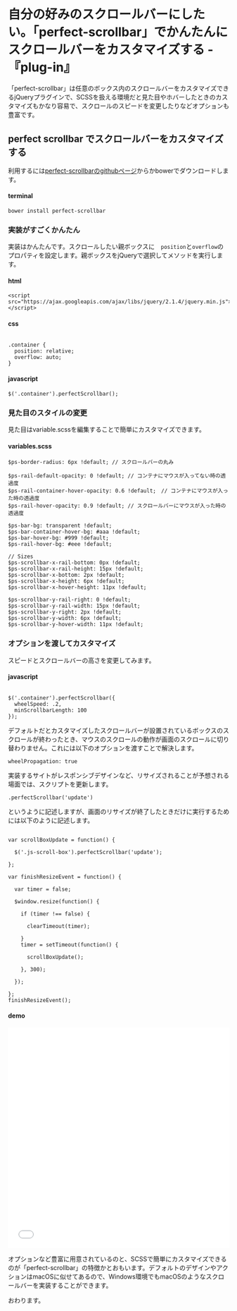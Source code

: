 # 自分の好みのスクロールバーにしたい。「perfect-scrollbar」でかんたんにスクロールバーをカスタマイズする -『plug-in』

「perfect-scrollbar」は任意のボックス内のスクロールバーをカスタマイズできるjQueryプラグインで、SCSSを扱える環境だと見た目やホバーしたときのカスタマイズもかなり容易で、スクロールのスピードを変更したりなどオプションも豊富です。





## perfect scrollbar でスクロールバーをカスタマイズする

利用するには[perfect-scrollbarのgithubページ](https://github.com/noraesae/perfect-scrollbar)からかbowerでダウンロードします。


#### terminal

```
bower install perfect-scrollbar
```



### 実装がすごくかんたん

実装はかんたんです。スクロールしたい親ボックスに　`position`と`overflow`のプロパティを設定します。親ボックスをjQueryで選択してメソッドを実行します。

#### html

```
<script src="https://ajax.googleapis.com/ajax/libs/jquery/2.1.4/jquery.min.js"></script>
```

#### css

```

.container {
  position: relative;
  overflow: auto;
}

```


#### javascript

```
$('.container').perfectScrollbar();
```



### 見た目のスタイルの変更

見た目はvariable.scssを編集することで簡単にカスタマイズできます。



#### variables.scss

```
$ps-border-radius: 6px !default; // スクロールバーの丸み

$ps-rail-default-opacity: 0 !default; // コンテナにマウスが入ってない時の透過度
$ps-rail-container-hover-opacity: 0.6 !default;　// コンテナにマウスが入った時の透過度
$ps-rail-hover-opacity: 0.9 !default; // スクロールバーにマウスが入った時の透過度

$ps-bar-bg: transparent !default;
$ps-bar-container-hover-bg: #aaa !default;
$ps-bar-hover-bg: #999 !default;
$ps-rail-hover-bg: #eee !default;

// Sizes
$ps-scrollbar-x-rail-bottom: 0px !default;
$ps-scrollbar-x-rail-height: 15px !default;
$ps-scrollbar-x-bottom: 2px !default;
$ps-scrollbar-x-height: 6px !default;
$ps-scrollbar-x-hover-height: 11px !default;

$ps-scrollbar-y-rail-right: 0 !default;
$ps-scrollbar-y-rail-width: 15px !default;
$ps-scrollbar-y-right: 2px !default;
$ps-scrollbar-y-width: 6px !default;
$ps-scrollbar-y-hover-width: 11px !default;
```




### オプションを渡してカスタマイズ

スピードとスクロールバーの高さを変更してみます。



#### javascript

```

$('.container').perfectScrollbar({
  wheelSpeed: .2,
  minScrollbarLength: 100
});

```

デフォルトだとカスタマイズしたスクロールバーが設置されているボックスのスクロールが終わったとき、マウスのスクロールの動作が画面のスクロールに切り替わりません。これには以下のオプションを渡すことで解決します。

```
wheelPropagation: true
```

実装するサイトがレスポンシブデザインなど、リサイズされることが予想される場面では、スクリプトを更新します。

```
.perfectScrollbar('update')
```

というように記述しますが、画面のリサイズが終了したときだけに実行するためには以下のように記述します。

```

var scrollBoxUpdate = function() {

  $('.js-scroll-box').perfectScrollbar('update');

};

var finishResizeEvent = function() {

  var timer = false;

  $window.resize(function() {

    if (timer !== false) {

      clearTimeout(timer);

    }
    timer = setTimeout(function() {

      scrollBoxUpdate();

    }, 300);

  });

};
finishResizeEvent();

```


#### demo

<iframe width="100%" height="500" src="//jsfiddle.net/yutousui/tqn0kw96/7/embedded/result,js/" allowfullscreen="allowfullscreen" frameborder="0"></iframe>

オプションなど豊富に用意されているのと、SCSSで簡単にカスタマイズできるのが「perfect-scrollbar」の特徴かとおもいます。デフォルトのデザインやアクションはmacOSに似せてあるので、Windows環境でもmacOSのようなスクロールバーを実装することができます。

おわります。




































